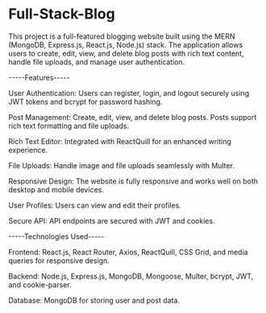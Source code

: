 # Full-Stack-Blog
This project is a full-featured blogging website built using the MERN (MongoDB, Express.js, React.js, Node.js) stack. The application allows users to create, edit, view, and delete blog posts with rich text content, handle file uploads, and manage user authentication.

-----Features-----

User Authentication: Users can register, login, and logout securely using JWT tokens and bcrypt for password hashing.

Post Management: Create, edit, view, and delete blog posts. Posts support rich text formatting and file uploads.

Rich Text Editor: Integrated with ReactQuill for an enhanced writing experience.

File Uploads: Handle image and file uploads seamlessly with Multer.

Responsive Design: The website is fully responsive and works well on both desktop and mobile devices.

User Profiles: Users can view and edit their profiles.

Secure API: API endpoints are secured with JWT and cookies.


-----Technologies Used-----

Frontend: React.js, React Router, Axios, ReactQuill, CSS Grid, and media queries for responsive design.

Backend: Node.js, Express.js, MongoDB, Mongoose, Multer, bcrypt, JWT, and cookie-parser.

Database: MongoDB for storing user and post data.
